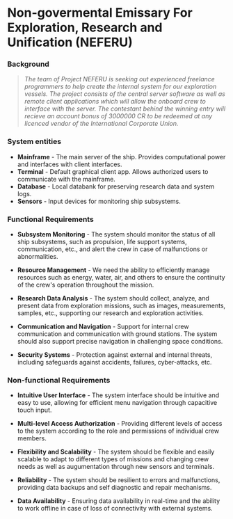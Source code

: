 # Non-govermental Emissary For Exploration, Research and Unification (NEFERU)

### Background
>*The team of Project NEFERU is seeking out experienced freelance programmers to help create the internal system for our exploration vessels. The project consists of the central server software as well as remote client applications which will allow the onboard crew to interface with the server. The contestant behind the winning entry will recieve an account bonus of 3000000 CR to be redeemed at any licenced vendor of the International Corporate Union.*

### System entities
- **Mainframe** - The main server of the ship. Provides computational power and interfaces with client interfaces.
- **Terminal** - Default graphical client app. Allows authorized users to communicate with the mainframe.
- **Database** - Local databank for preserving research data and system logs.
- **Sensors** - Input devices for monitoring ship subsystems.

### Functional Requirements
- **Subsystem Monitoring** - The system should monitor the status of all ship subsystems, such as propulsion, life support systems, communication, etc., and alert the crew in case of malfunctions or abnormalities.

- **Resource Management** - We need the ability to efficiently manage resources such as energy, water, air, and others to ensure the continuity of the crew's operation throughout the mission.

- **Research Data Analysis** - The system should collect, analyze, and present data from exploration missions, such as images, measurements, samples, etc., supporting our research and exploration activities.

- **Communication and Navigation** - Support for internal crew communication and communication with ground stations. The system should also support precise navigation in challenging space conditions.

- **Security Systems** - Protection against external and internal threats, including safeguards against accidents, failures, cyber-attacks, etc.

### Non-functional Requirements
- **Intuitive User Interface** - The system interface should be intuitive and easy to use, allowing for efficient menu navigation through capacitive touch input.

- **Multi-level Access Authorization** - Providing different levels of access to the system according to the role and permissions of individual crew members.

- **Flexibility and Scalability** - The system should be flexible and easily scalable to adapt to different types of missions and changing crew needs as well as augumentation through new sensors and terminals.

- **Reliability** - The system should be resilient to errors and malfunctions, providing data backups and self diagnostic and repair mechanisms.

- **Data Availability** - Ensuring data availability in real-time and the ability to work offline in case of loss of connectivity with external systems.